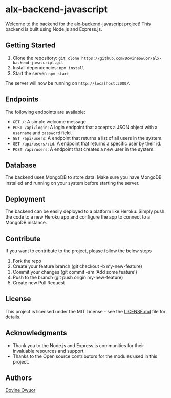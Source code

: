 # alx-backend-javascript

Welcome to the backend for the alx-backend-javascript project! This backend is built using Node.js and Express.js.

## Getting Started

1. Clone the repository: `git clone https://github.com/Dovineowuor/alx-backend-javascript.git`
2. Install dependencies: `npm install`
3. Start the server: `npm start`

The server will now be running on `http://localhost:3000/`.

## Endpoints

The following endpoints are available:

- `GET /`: A simple welcome message
- `POST /api/login`: A login endpoint that accepts a JSON object with a `username` and `password` field.
- `GET /api/users`: A endpoint that returns a list of all users in the system.
- `GET /api/users/:id`: A endpoint that returns a specific user by their id.
- `POST /api/users`: A endpoint that creates a new user in the system.

## Database

The backend uses MongoDB to store data. Make sure you have MongoDB installed and running on your system before starting the server.

## Deployment

The backend can be easily deployed to a platform like Heroku. Simply push the code to a new Heroku app and configure the app to connect to a MongoDB instance.

## Contribute

If you want to contribute to the project, please follow the below steps

1. Fork the repo
2. Create your feature branch (git checkout -b my-new-feature)
3. Commit your changes (git commit -am 'Add some feature')
4. Push to the branch (git push origin my-new-feature)
5. Create new Pull Request

## License

This project is licensed under the MIT License - see the [LICENSE.md](LICENSE.md) file for details.

## Acknowledgments

- Thank you to the Node.js and Express.js communities for their invaluable resources and support.
- Thanks to the Open source contributors for the modules used in this project.

## Authors
[Dovine Owuor](https://github.com/dovineowuor)
